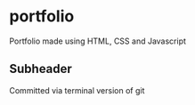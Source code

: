 # portfolio
Portfolio made using HTML, CSS and Javascript


## Subheader
Committed via terminal version of git